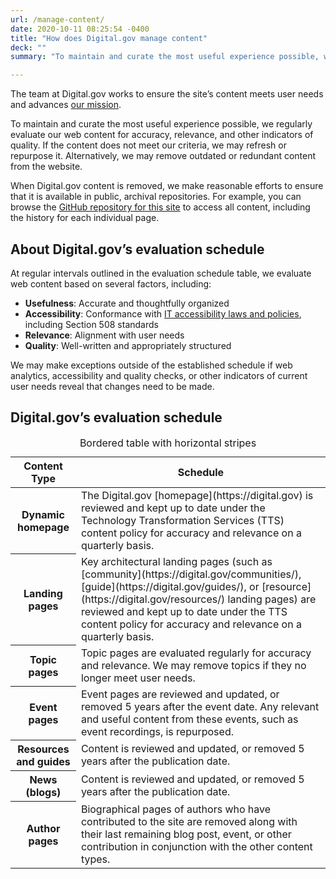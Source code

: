 ```yaml
---
url: /manage-content/
date: 2020-10-11 08:25:54 -0400
title: "How does Digital.gov manage content"
deck: ""
summary: "To maintain and curate the most useful experience possible, we regularly evaluate our web content for accuracy, relevance, and other indicators of quality."

---
```


The team at Digital.gov works to ensure the site’s content meets user needs and advances [our mission](https://digital.gov/about/#mission).

To maintain and curate the most useful experience possible, we regularly evaluate our web content for accuracy, relevance, and other indicators of quality. If the content does not meet our criteria, we may refresh or repurpose it. Alternatively, we may remove outdated or redundant content from the website.

When Digital.gov content is removed, we make reasonable efforts to ensure that it is available in public, archival repositories. For example, you can browse the [GitHub repository for this site](https://github.com/GSA/digitalgov.gov/) to access all content, including the history for each individual page.

## About Digital.gov’s evaluation schedule

At regular intervals outlined in the evaluation schedule table, we evaluate web content based on several factors, including:

- **Usefulness**: Accurate and thoughtfully organized
- **Accessibility**: Conformance with [IT accessibility laws and policies](https://www.section508.gov/manage/laws-and-policies/), including Section 508 standards
- **Relevance**: Alignment with user needs
- **Quality**: Well-written and appropriately structured

We may make exceptions outside of the established schedule if web analytics, accessibility and quality checks, or other indicators of current user needs reveal that changes need to be made.

## Digital.gov’s evaluation schedule

<table class="usa-table usa-table--striped">
  <caption>Bordered table with horizontal stripes</caption>
  <thead>
    <tr>
      <th scope="col">Content Type</th>
      <th scope="col">Schedule</th>
    </tr>
  </thead>
  <tbody>
<tr>
<th scope="row">Dynamic homepage</th>
<td>The Digital.gov [homepage](https://digital.gov) is reviewed and kept up to date under the Technology Transformation Services (TTS) content policy for accuracy and relevance on a quarterly basis.</td>
</tr>

<tr>
<th scope="row">Landing pages</th>
<td>Key architectural landing pages (such as [community](https://digital.gov/communities/), [guide](https://digital.gov/guides/), or [resource](https://digital.gov/resources/) landing pages) are reviewed and kept up to date under the TTS content policy for accuracy and relevance on a quarterly basis.</td>
</tr>

<tr>
<th scope="row">Topic pages</th>
<td>Topic pages are evaluated regularly for accuracy and relevance. We may remove topics if they no longer meet user needs.</td>
</tr>

<tr>
<th scope="row">Event pages</th>
<td>Event pages are reviewed and updated, or removed 5 years after the event date. Any relevant and useful content from these events, such as event recordings, is repurposed.</td>
</tr>

<tr>
<th scope="row">Resources and guides</th>
<td>Content is reviewed and updated, or removed 5 years after the publication date.</td>
</tr>

<tr>
<th scope="row">News (blogs)</th>
<td>Content is reviewed and updated, or removed 5 years after the publication date.</td>
</tr>

<tr>
<th scope="row">Author pages</th>
<td>Biographical pages of authors who have contributed to the site are removed along with their last remaining blog post, event, or other contribution in conjunction with the other content types.</td>
</tr>
  </tbody>
</table>
